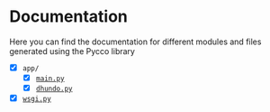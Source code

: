 # Documentation

Here you can find the documentation for different modules and files generated using the Pycco library

- [x] ```app/```
  - [x] [```main.py```](main.html)
  - [x] [```dhundo.py```](dhundo.html)
- [x] [```wsgi.py```](wsgi.html)